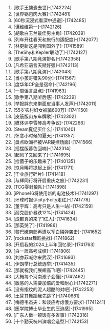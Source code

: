 
1. [歌手王韵壹去世]-[1742224]
1. [世界锅包肉大赛]-[1742481]
1. [60秒沉浸式看深中通道]-[1742485]
1. [谭维维第一]-[1742126]
1. [胡歌白玉兰最佳男主角]-[1742039]
1. [列车开往春天和旅行的适配度]-[1742077]
1. [林更新这是闯到国外了]-[1741589]
1. [TheShy和Kep1er联动了]-[1742127]
1. [歌手第八期竞演排名]-[1742358]
1. [凡希亚语言天赋好强]-[1742113]
1. [歌手第八期竞演]-[1742043]
1. [当小孩哥错失90分]-[1741567]
1. [度华年CP全是宿命]-[1742196]
1. [一周谣言盘点]-[1741963]
1. [歌手第八期听后感]-[1742239]
1. [举报胖东来擀面皮当事人发声]-[1742011]
1. [55岁农村妇女被骗600万]-[1741150]
1. [皮筋版山东车牌歌]-[1742302]
1. [媒体评李雪琴高考争议]-[1742266]
1. [Steam夏促买什么]-[1741040]
1. [怀念小时候的夏天]-[1741357]
1. [盘点欧洲杯被VAR硬控场面]-[1741566]
1. [摇摆版暮色回响]-[1742314]
1. [起风了又回来了]-[1741695]
1. [捡菌子的乐趣来了]-[1740135]
1. [玖月晞将提起上诉]-[1741771]
1. [毕业旅行碎片]-[1741418]
1. [与辉同行将开启重庆之旅]-[1742231]
1. [TCG零封狼队]-[1741898]
1. [iPhone16将使用新的电池技术]-[1741297]
1. [环球时报评city不city走红]-[1741778]
1. [董宇辉：高考只是人生一站]-[1742159]
1. [耐克股价暴跌12%]-[1741424]
1. [成都真的来了1亿人]-[1741634]
1. [那英哭了]-[1741986]
1. [黎巴嫩南部再遭以军白磷弹袭击]-[1741652]
1. [rockstar舞蹈挑战]-[1741862]
1. [开启我的2024上半年回忆录]-[1741763]
1. [白一辰高考成绩]-[1741806]
1. [刘亦菲喊你来武汉]-[1741693]
1. [伊朗举行总统选举]-[1741435]
1. [那就祝我们展翅高飞吧]-[1742445]
1. [大概每个河南孩子会懂]-[1742462]
1. [敏感的人需要加倍的爱和耐心]-[1742271]
1. [没有指纹的泥人超酷的对吧]-[1742253]
1. [土耳其舞蹈我先跳了]-[1740681]
1. [梅德韦杰夫：和谈应考虑俄方要求]-[1741241]
1. [医学院博士毕业生的压迫感]-[1741995]
1. [广东人做一顿饭有多省事]-[1742316]
1. [十个勤天杭州演唱会造型]-[1742153]